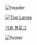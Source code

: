 ![header](https://capsule-render.vercel.app/api?type=slice&color=D0303C&text=Jang%MK&fontSize=40&fontColor=FFFFFF&fontAlign=85&fontAlignY=35&rotate=7)


[![Top Langs](https://github-readme-stats.vercel.app/api/top-langs/?username=Dokkabei97&layout=compact&exclude_repo=idleProject&hide=css,html,mustache,python&theme=dracula)](https://github.com/anuraghazra/github-readme-stats)


[기술 블로그](https://velog.io/@dokkabei97)


![footer](https://capsule-render.vercel.app/api?section=footer&type=slice&color=134A9D)

